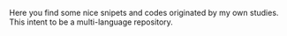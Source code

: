 Here you find some nice snipets and codes originated by my own studies. This intent to be a multi-language repository.
